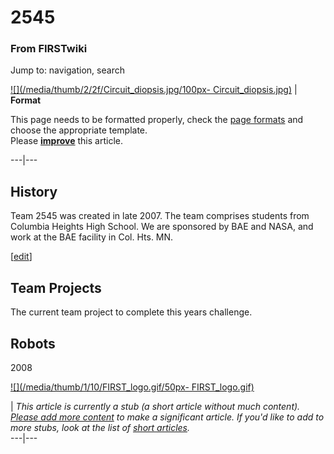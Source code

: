 # 2545

### From FIRSTwiki

Jump to: navigation, search

[![](/media/thumb/2/2f/Circuit_diopsis.jpg/100px-
Circuit_diopsis.jpg)](/index.php/Image:Circuit_diopsis.jpg "" ) |  **Format**  

This page needs to be formatted properly, check the [page
formats](/index.php/FIRSTwiki:Page_formats "FIRSTwiki:Page formats" ) and
choose the appropriate template.  
Please **[improve](http://www.firstwiki.net/index.php?title=2545&action=edit
"http://www.firstwiki.net/index.php?title=2545&action=edit" )** this article.  
  
---|---  
  
  


## History

Team 2545 was created in late 2007. The team comprises students from Columbia
Heights High School. We are sponsored by BAE and NASA, and work at the BAE
facility in Col. Hts. MN.

[[edit](/index.php?title=2545&action=edit&section=2 "Edit section: Team
Projects" )]

## Team Projects

The current team project to complete this years challenge.


## Robots

2008

[![](/media/thumb/1/10/FIRST_logo.gif/50px-
FIRST_logo.gif)](/index.php/Image:FIRST_logo.gif "" )

|  _This article is currently a stub (a short article without much content).
[Please add more
content](http://www.firstwiki.net/index.php?title=2545&action=edit
"http://www.firstwiki.net/index.php?title=2545&action=edit" ) to make a
significant article. If you'd like to add to more stubs, look at the list of
[short articles](/index.php/Special:Shortpages "Special:Shortpages" )._  
---|---  
  
